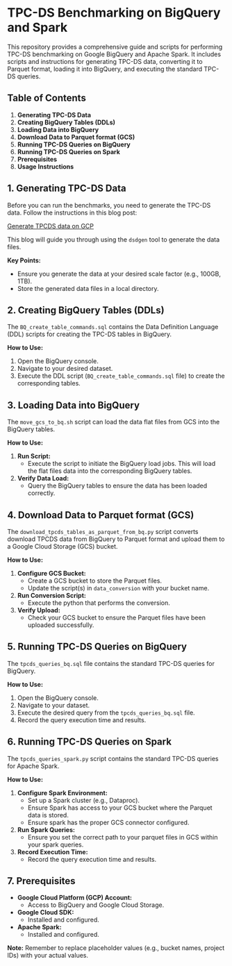# TPC-DS Benchmarking on BigQuery and Spark

This repository provides a comprehensive guide and scripts for performing TPC-DS benchmarking on Google BigQuery and Apache Spark. It includes scripts and instructions for generating TPC-DS data, converting it to Parquet format, loading it into BigQuery, and executing the standard TPC-DS queries.

## Table of Contents

1.  **Generating TPC-DS Data**
2.  **Creating BigQuery Tables (DDLs)**
3.  **Loading Data into BigQuery**
4.  **Download Data to Parquet format (GCS)**
5.  **Running TPC-DS Queries on BigQuery**
6.  **Running TPC-DS Queries on Spark**
7.  **Prerequisites**
8.  **Usage Instructions**

## 1. Generating TPC-DS Data

Before you can run the benchmarks, you need to generate the TPC-DS data. Follow the instructions in this blog post:

[Generate TPCDS data on GCP](https://medium.com/google-cloud/how-to-generate-tpc-ds-data-in-gcp-b8e134b6ced9)

This blog will guide you through using the `dsdgen` tool to generate the data files.

**Key Points:**

* Ensure you generate the data at your desired scale factor (e.g., 100GB, 1TB).
* Store the generated data files in a local directory.

## 2. Creating BigQuery Tables (DDLs)

The `BQ_create_table_commands.sql` contains the Data Definition Language (DDL) scripts for creating the TPC-DS tables in BigQuery.

**How to Use:**

1.  Open the BigQuery console.
2.  Navigate to your desired dataset.
3.  Execute the DDL script (`BQ_create_table_commands.sql` file) to create the corresponding tables.

## 3. Loading Data into BigQuery

The `move_gcs_to_bq.sh` script can load the data flat files from GCS into the BigQuery tables.

**How to Use:**

1.  **Run Script:**
    * Execute the script to initiate the BigQuery load jobs. This will load the flat files data into the corresponding BigQuery tables.
3.  **Verify Data Load:**
    * Query the BigQuery tables to ensure the data has been loaded correctly.

## 4. Download Data to Parquet format (GCS)

The `download_tpcds_tables_as_parquet_from_bq.py` script converts download TPCDS data from BigQuery to Parquet format and upload them to a Google Cloud Storage (GCS) bucket.

**How to Use:**

1.  **Configure GCS Bucket:**
    * Create a GCS bucket to store the Parquet files.
    * Update the script(s) in `data_conversion` with your bucket name.
2.  **Run Conversion Script:**
    * Execute the python that performs the conversion. 
3.  **Verify Upload:**
    * Check your GCS bucket to ensure the Parquet files have been uploaded successfully.


## 5. Running TPC-DS Queries on BigQuery

The `tpcds_queries_bq.sql` file contains the standard TPC-DS queries for BigQuery.

**How to Use:**

1.  Open the BigQuery console.
2.  Navigate to your dataset.
3.  Execute the desired query from the `tpcds_queries_bq.sql` file.
4.  Record the query execution time and results.

## 6. Running TPC-DS Queries on Spark

The `tpcds_queries_spark.py` script contains the standard TPC-DS queries for Apache Spark.

**How to Use:**

1.  **Configure Spark Environment:**
    * Set up a Spark cluster (e.g., Dataproc).
    * Ensure Spark has access to your GCS bucket where the Parquet data is stored.
    * Ensure spark has the proper GCS connector configured.
2.  **Run Spark Queries:**
    * Ensure you set the correct path to your parquet files in GCS within your spark queries.
3.  **Record Execution Time:**
    * Record the query execution time and results.

## 7. Prerequisites

* **Google Cloud Platform (GCP) Account:**
    * Access to BigQuery and Google Cloud Storage.
* **Google Cloud SDK:**
    * Installed and configured.
* **Apache Spark:**
    * Installed and configured.


**Note:** Remember to replace placeholder values (e.g., bucket names, project IDs) with your actual values.
